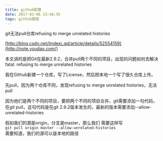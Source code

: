 ```yaml
---
title: github配置
date: 2017-03-06 23:46:55
tags: github报错
---
```

git无法pull仓库refusing to merge unrelated histories

[http://blog.csdn.net/lindexi_gd/article/details/52554159](http://note.youdao.com/)

本文讲的是把Git在最新2.9.2，合并pull两个不同的项目，出现的问题如何去解决fatal: refusing to merge unrelated histories

我在Github新建一个仓库，写了License，然后把本地一个写了很久仓库上传。

先pull，因为两个仓库不同，发现refusing to merge unrelated histories，无法pull

因为他们是两个不同的项目，要把两个不同的项目合并，git需要添加一句代码，在git pull，这句代码是在git 2.9.2版本发生的，最新的版本需要添加--allow-unrelated-histories

假如我们的源是origin，分支是master，那么我们 需要这样写  
`git pull origin master --allow-unrelated-histories`  
需要知道，我们的源可以是本地的路径

